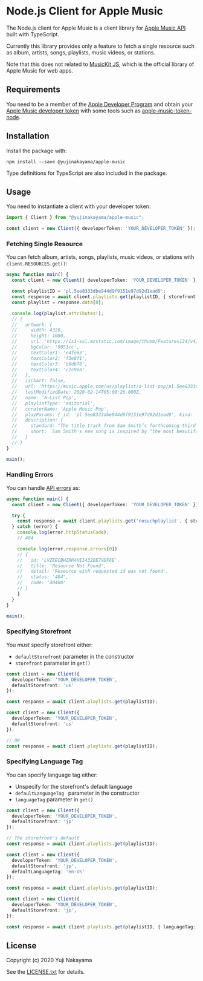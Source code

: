 # Node.js Client for Apple Music

The Node.js client for Apple Music is a client library for [Apple Music API](https://developer.apple.com/documentation/applemusicapi) built with TypeScript.

Currently this library provides only a feature to fetch a single resource such as album, artists, songs, playlists, music videos, or stations.

Note that this does not related to [MusicKit JS](https://developer.apple.com/documentation/musickitjs), which is the official library of Apple Music for web apps.

## Requirements

You need to be a member of the [Apple Developer Program](https://developer.apple.com/programs/) and obtain your [Apple Music developer token](https://developer.apple.com/documentation/applemusicapi/getting_keys_and_creating_tokens) with some tools such as [apple-music-token-node](https://github.com/sheminusminus/apple-music-token-node).

## Installation

Install the package with:

```
npm install --save @yujinakayama/apple-music
```

Type definitions for TypeScript are also included in the package.

## Usage

You need to instantiate a client with your developer token:

```typescript
import { Client } from "@yujinakayama/apple-music";

const client = new Client({ developerToken: 'YOUR_DEVELOPER_TOKEN' });
```

### Fetching Single Resource

You can fetch album, artists, songs, playlists, music videos, or stations with `client.RESOURCES.get()`:

```typescript
async function main() {
  const client = new Client({ developerToken: 'YOUR_DEVELOPER_TOKEN' });

  const playlistID = 'pl.5ee8333dbe944d9f9151e97d92d1ead9';
  const response = await client.playlists.get(playlistID, { storefront: 'us' });
  const playlist = response.data[0];

  console.log(playlist.attributes!);
  // {
  //   artwork: {
  //     width: 4320,
  //     height: 1080,
  //     url: 'https://is1-ssl.mzstatic.com/image/thumb/Features124/v4/f7/25/2e/f7252e6c-921b-6475-7b34-754f3ca0ef1a/source/{w}x{h}cc.jpeg',
  //     bgColor: '0051cc',
  //     textColor1: 'e4fe63',
  //     textColor2: 'f3e8f1',
  //     textColor3: 'b6db78',
  //     textColor4: 'c2c9ea'
  //   },
  //   isChart: false,
  //   url: 'https://music.apple.com/us/playlist/a-list-pop/pl.5ee8333dbe944d9f9151e97d92d1ead9',
  //   lastModifiedDate: 2020-02-14T05:00:26.000Z,
  //   name: 'A-List Pop',
  //   playlistType: 'editorial',
  //   curatorName: 'Apple Music Pop',
  //   playParams: { id: 'pl.5ee8333dbe944d9f9151e97d92d1ead9', kind: 'playlist' },
  //   description: {
  //     standard: "The title track from Sam Smith’s forthcoming third album, “To Die For” was inspired by Abbot Kinney—the iconic beach-adjacent boulevard in Los Angeles’ Venice neighborhood. “I was walking down there on a Sunday and everyone was happy because everyone's happy on that road,” Smith tells Apple Music. “Just partners everywhere, kissing, and families. And it's basically about that—about feeling alone and feeling like you're on the outside watching everyone else together.” Add A-List Pop to your library to stay up on the latest and greatest pop music.",
  //     short: `Sam Smith's new song is inspired by "the most beautiful road in America."`
  //   }
  // }
}

main();
```

### Handling Errors

You can handle [API errors](https://developer.apple.com/documentation/applemusicapi/error) as:

```typescript
async function main() {
  const client = new Client({ developerToken: 'YOUR_DEVELOPER_TOKEN' });

  try {
    const response = await client.playlists.get('nosuchplaylist', { storefront: 'us' });
  } catch (error) {
    console.log(error.httpStatusCode);
    // 404

    console.log(error.response.errors[0])
    // {
    //   id: 'LVZEECBHZRR4HII432DE7VDF6E',
    //   title: 'Resource Not Found',
    //   detail: 'Resource with requested id was not found',
    //   status: '404',
    //   code: '40400'
    // }
    }
  }
}

main();
```

### Specifying Storefront

You _must_ specify storefront either:

* `defaultStorefront` parameter in the constructor
* `storefront` parameter in `get()`

```typescript
const client = new Client({
  developerToken: 'YOUR_DEVELOPER_TOKEN',
  defaultStorefront: 'us'
});

const response = await client.playlists.get(playlistID);
```

```typescript
const client = new Client({
  developerToken: 'YOUR_DEVELOPER_TOKEN',
  defaultStorefront: 'us'
});

// OK
const response = await client.playlists.get(playlistID);
```


### Specifying Language Tag

You can specify language tag either:

* Unspecify for the storefront's default language 
* `defaultLanguageTag ` parameter in the constructor
* `languageTag` parameter in `get()`

```typescript
const client = new Client({
  developerToken: 'YOUR_DEVELOPER_TOKEN',
  defaultStorefront: 'jp'
});

// The storefront's default
const response = await client.playlists.get(playlistID);
```

```typescript
const client = new Client({
  developerToken: 'YOUR_DEVELOPER_TOKEN',
  defaultStorefront: 'jp',
  defaultLanguageTag: 'en-US'
});

const response = await client.playlists.get(playlistID);
```

```typescript
const client = new Client({
  developerToken: 'YOUR_DEVELOPER_TOKEN',
  defaultStorefront: 'jp',
});

const response = await client.playlists.get(playlistID, { languageTag: 'en-US' });
```

## License

Copyright (c) 2020 Yuji Nakayama

See the [LICENSE.txt](LICENSE.txt) for details.
